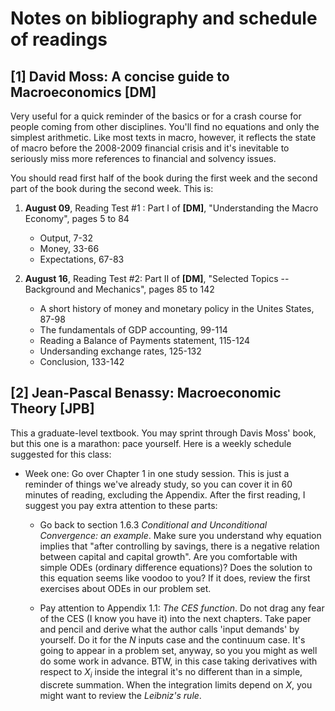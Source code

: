 Notes on bibliography and schedule of readings
========================================================

[1] David Moss: A concise guide to Macroeconomics **[DM]**
------------

Very useful for a quick reminder of the basics or for a crash course for people coming from other disciplines. You'll find no equations and only the simplest arithmetic. Like most texts in macro, however, it reflects the state of macro before the 2008-2009 financial crisis and it's inevitable to seriously miss more references to financial and solvency issues.

You should read first half of the book during the first week and the second part of the book during the second week. This is:

 1. **August 09**, Reading Test #1 : Part I of **[DM]**, "Understanding the Macro Economy", pages 5 to 84
     + Output, 7-32
     + Money, 33-66
     + Expectations, 67-83
 
 2. **August 16**, Reading Test #2: Part II of **[DM]**, "Selected Topics -- Background and Mechanics", pages 85 to 142
     + A short history of money and monetary policy in the Unites States, 87-98
     + The fundamentals of GDP accounting, 99-114
     + Reading a Balance of Payments statement, 115-124
     + Undersanding exchange rates, 125-132
     + Conclusion, 133-142


[2] Jean-Pascal Benassy: Macroeconomic Theory **[JPB]**
------------
This a graduate-level textbook. You may sprint through Davis Moss' book, but this one is a marathon: pace yourself. Here is a weekly schedule suggested for this class:


 + Week one: Go over Chapter 1 in one study session. This is just a reminder of things we've already study, so you can cover it in 60 minutes of reading, excluding the Appendix. After the first reading, I suggest you pay extra attention to these parts:
 
     + Go back to section 1.6.3 *Conditional and Unconditional Convergence: an example*. Make sure you understand why equation implies that "after controlling by savings, there is a negative relation between capital and capital growth". Are you comfortable with simple ODEs (ordinary difference equations)?  Does the solution to this equation seems like voodoo to you? If it does, review the first exercises about ODEs in our problem set.
     
     
     + Pay attention to Appendix 1.1: *The CES function*. Do not drag any fear of the CES (I know you have it) into the next chapters. Take paper and pencil and derive what the author calls 'input demands' by yourself. Do it for the $N$ inputs case and the continuum case. It's going to appear in a problem set, anyway, so you you might as well do some work in advance. BTW, in this case taking derivatives with respect to $X_i$ inside the integral it's no different than in a simple, discrete summation. When the integration limits depend on  $X$, you might want to review the *Leibniz's rule*.
     

 



